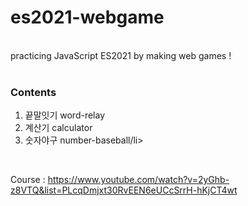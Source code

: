 # es2021-webgame

<br>
practicing JavaScript ES2021 by making web games !
<br>
<br>

### Contents

<ol>
  <li>끝말잇기 word-relay</li>
  <li>계산기 calculator</li>
  <li>숫자야구 number-baseball/li>
</ol>

<br>

Course : https://www.youtube.com/watch?v=2yGhb-z8VTQ&list=PLcqDmjxt30RvEEN6eUCcSrrH-hKjCT4wt
